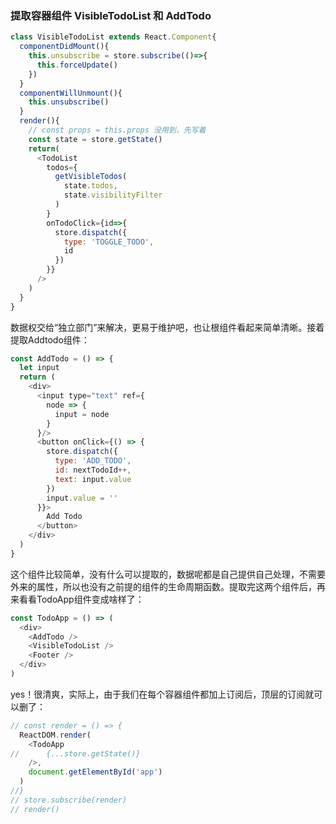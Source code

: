 ### 提取容器组件 VisibleTodoList 和 AddTodo 
```js
class VisibleTodoList extends React.Component{
  componentDidMount(){
    this.unsubscribe = store.subscribe(()=>{
      this.forceUpdate()
    })
  }
  componentWillUnmount(){
    this.unsubscribe()
  }
  render(){
    // const props = this.props 没用到，先写着
    const state = store.getState()
    return(
      <TodoList
        todos={
          getVisibleTodos(
            state.todos,
            state.visibilityFilter
          )
        }
        onTodoClick={id=>{
          store.dispatch({
            type: 'TOGGLE_TODO',
            id
          })
        }}
      />
    )
  }
}
```
数据权交给“独立部门”来解决，更易于维护吧，也让根组件看起来简单清晰。接着提取Addtodo组件：
```js
const AddTodo = () => {
  let input
  return (
    <div>
      <input type="text" ref={
        node => {
          input = node
        }
      }/>
      <button onClick={() => {
        store.dispatch({
          type: 'ADD_TODO',
          id: nextTodoId++,
          text: input.value
        })
        input.value = ''
      }}>
        Add Todo
      </button>
    </div>
  )
}
```
这个组件比较简单，没有什么可以提取的，数据呢都是自己提供自己处理，不需要外来的属性，所以也没有之前提的组件的生命周期函数。提取完这两个组件后，再来看看TodoApp组件变成啥样了：
```js
const TodoApp = () => (
  <div>
    <AddTodo />
    <VisibleTodoList />
    <Footer />
  </div>
)
```
yes！很清爽，实际上，由于我们在每个容器组件都加上订阅后，顶层的订阅就可以删了：
```js
// const render = () => {
  ReactDOM.render(
    <TodoApp 
//      {...store.getState()}
    />,
    document.getElementById('app')
  )
//}
// store.subscribe(render)
// render()
```